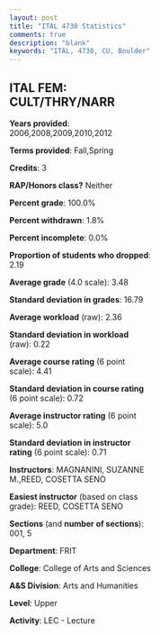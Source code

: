 ```yaml
---
layout: post
title: "ITAL 4730 Statistics"
comments: true
description: "blank"
keywords: "ITAL, 4730, CU, Boulder"
--- 
```

<head>
<script src="https://ajax.googleapis.com/ajax/libs/jquery/2.1.3/jquery.min.js"></script>
<script src="https://dl.dropboxusercontent.com/s/pc42nxpaw1ea4o9/highcharts.js?dl=0"></script>
<!-- <script src="../assets/js/highcharts.js"></script> -->
<style type="text/css">@font-face {
	font-family: "Bebas Neue";
	src: url(https://www.filehosting.org/file/details/544349/BebasNeue%20Regular.otf) format("opentype");
	}
	h1.Bebas { 
		font-family: "Bebas Neue", Verdana, Tahoma;
	}
</style>
</head>
<body>
	<div id="container" style="float: right; width: 45%; height: 88%; margin-left: 2.5%; margin-right: 2.5%;"></div>
	<script language="JavaScript">
		$(document).ready(function() {
		var chart = {type: 'column'};
		var title = {text: 'Grade Distribution'};
		var xAxis = {categories: ['A','B','C','D','F'],crosshair: true};
		var yAxis = {min: 0,title: {text: 'Percentage'}};
		var tooltip = {headerFormat: '<center><b><span style="font-size:20px">{point.key}</span></b></center>',
		               pointFormat: '<td style="padding:0"><b>{point.y:.1f}%</b></td>',
		               footerFormat: '</table>',shared: true,useHTML: true};
		var plotOptions = {column: {pointPadding: 0.0,borderWidth: 0}};  
		var credits = {enabled: false};var series= [{name: 'Percent',data: [56.72,38.06,4.48,0.0,0.75,]}];
		var json = {};
		json.chart = chart;
		json.title = title;
		json.tooltip = tooltip;
		json.xAxis = xAxis;
		json.yAxis = yAxis;  
		json.series = series;
		json.plotOptions = plotOptions;  
		json.credits = credits;
		$('#container').highcharts(json);
	});
	</script>
</body>
			   
## ITAL FEM: CULT/THRY/NARR

**Years provided**: 2006,2008,2009,2010,2012

**Terms provided**: Fall,Spring

**Credits**: 3

**RAP/Honors class?** Neither

**Percent grade**: 100.0%

**Percent withdrawn**: 1.8%

**Percent incomplete**: 0.0%

**Proportion of students who dropped**: 2.19

**Average grade** (4.0 scale): 3.48

**Standard deviation in grades**: 16.79

**Average workload** (raw): 2.36

**Standard deviation in workload** (raw): 0.22

**Average course rating** (6 point scale): 4.41

**Standard deviation in course rating** (6 point scale): 0.72

**Average instructor rating** (6 point scale): 5.0

**Standard deviation in instructor rating** (6 point scale): 0.71

**Instructors**: MAGNANINI, SUZANNE M.,REED, COSETTA SENO

**Easiest instructor** (based on class grade): REED, COSETTA SENO

**Sections** (and **number of sections**): 001, 5

**Department**: FRIT

**College**: College of Arts and Sciences

**A&S Division**: Arts and Humanities

**Level**: Upper

**Activity**: LEC - Lecture